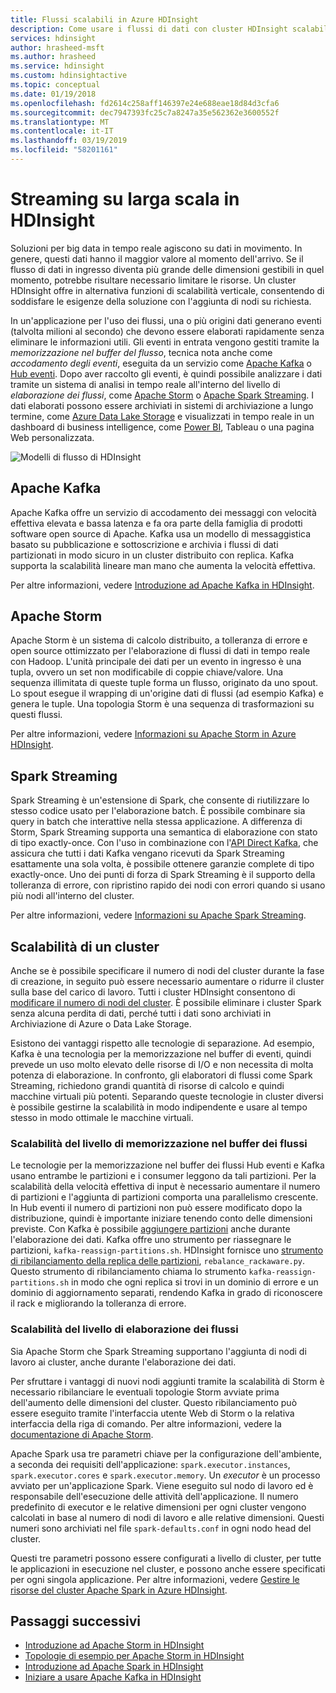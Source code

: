 ```yaml
---
title: Flussi scalabili in Azure HDInsight
description: Come usare i flussi di dati con cluster HDInsight scalabili.
services: hdinsight
author: hrasheed-msft
ms.author: hrasheed
ms.service: hdinsight
ms.custom: hdinsightactive
ms.topic: conceptual
ms.date: 01/19/2018
ms.openlocfilehash: fd2614c258aff146397e24e688eae18d84d3cfa6
ms.sourcegitcommit: dec7947393fc25c7a8247a35e562362e3600552f
ms.translationtype: MT
ms.contentlocale: it-IT
ms.lasthandoff: 03/19/2019
ms.locfileid: "58201161"
---
```

# <a name="streaming-at-scale-in-hdinsight"></a>Streaming su larga scala in HDInsight

Soluzioni per big data in tempo reale agiscono su dati in movimento. In genere, questi dati hanno il maggior valore al momento dell'arrivo. Se il flusso di dati in ingresso diventa più grande delle dimensioni gestibili in quel momento, potrebbe risultare necessario limitare le risorse. Un cluster HDInsight offre in alternativa funzioni di scalabilità verticale, consentendo di soddisfare le esigenze della soluzione con l'aggiunta di nodi su richiesta.


In un'applicazione per l'uso dei flussi, una o più origini dati generano eventi (talvolta milioni al secondo) che devono essere elaborati rapidamente senza eliminare le informazioni utili. Gli eventi in entrata vengono gestiti tramite la *memorizzazione nel buffer del flusso*, tecnica nota anche come *accodamento degli eventi*, eseguita da un servizio come [Apache Kafka](kafka/apache-kafka-introduction.md) o [Hub eventi](https://azure.microsoft.com/services/event-hubs/). Dopo aver raccolto gli eventi, è quindi possibile analizzare i dati tramite un sistema di analisi in tempo reale all'interno del livello di *elaborazione dei flussi*, come [Apache Storm](storm/apache-storm-overview.md) o [Apache Spark Streaming](spark/apache-spark-streaming-overview.md). I dati elaborati possono essere archiviati in sistemi di archiviazione a lungo termine, come [Azure Data Lake Storage](https://azure.microsoft.com/services/storage/data-lake-storage/) e visualizzati in tempo reale in un dashboard di business intelligence, come [Power BI](https://powerbi.microsoft.com), Tableau o una pagina Web personalizzata.


![Modelli di flusso di HDInsight](./media/hdinsight-streaming-at-scale-overview/HDInsight-streaming-patterns.png)

## <a name="apache-kafka"></a>Apache Kafka

Apache Kafka offre un servizio di accodamento dei messaggi con velocità effettiva elevata e bassa latenza e fa ora parte della famiglia di prodotti software open source di Apache. Kafka usa un modello di messaggistica basato su pubblicazione e sottoscrizione e archivia i flussi di dati partizionati in modo sicuro in un cluster distribuito con replica. Kafka supporta la scalabilità lineare man mano che aumenta la velocità effettiva.

Per altre informazioni, vedere [Introduzione ad Apache Kafka in HDInsight](kafka/apache-kafka-introduction.md).

## <a name="apache-storm"></a>Apache Storm

Apache Storm è un sistema di calcolo distribuito, a tolleranza di errore e open source ottimizzato per l'elaborazione di flussi di dati in tempo reale con Hadoop. L'unità principale dei dati per un evento in ingresso è una tupla, ovvero un set non modificabile di coppie chiave/valore. Una sequenza illimitata di queste tuple forma un flusso, originato da uno spout. Lo spout esegue il wrapping di un'origine dati di flussi (ad esempio Kafka) e genera le tuple. Una topologia Storm è una sequenza di trasformazioni su questi flussi.

Per altre informazioni, vedere [Informazioni su Apache Storm in Azure HDInsight](storm/apache-storm-overview.md).

## <a name="spark-streaming"></a>Spark Streaming

Spark Streaming è un'estensione di Spark, che consente di riutilizzare lo stesso codice usato per l'elaborazione batch. È possibile combinare sia query in batch che interattive nella stessa applicazione. A differenza di Storm, Spark Streaming supporta una semantica di elaborazione con stato di tipo exactly-once. Con l'uso in combinazione con l'[API Direct Kafka](https://spark.apache.org/docs/latest/streaming-kafka-integration.html), che assicura che tutti i dati Kafka vengano ricevuti da Spark Streaming esattamente una sola volta, è possibile ottenere garanzie complete di tipo exactly-once. Uno dei punti di forza di Spark Streaming è il supporto della tolleranza di errore, con ripristino rapido dei nodi con errori quando si usano più nodi all'interno del cluster.

Per altre informazioni, vedere [Informazioni su Apache Spark Streaming](hdinsight-spark-streaming-overview.md).

## <a name="scaling-a-cluster"></a>Scalabilità di un cluster

Anche se è possibile specificare il numero di nodi del cluster durante la fase di creazione, in seguito può essere necessario aumentare o ridurre il cluster sulla base del carico di lavoro. Tutti i cluster HDInsight consentono di [modificare il numero di nodi del cluster](hdinsight-administer-use-portal-linux.md#scale-clusters). È possibile eliminare i cluster Spark senza alcuna perdita di dati, perché tutti i dati sono archiviati in Archiviazione di Azure o Data Lake Storage.

Esistono dei vantaggi rispetto alle tecnologie di separazione. Ad esempio, Kafka è una tecnologia per la memorizzazione nel buffer di eventi, quindi prevede un uso molto elevato delle risorse di I/O e non necessita di molta potenza di elaborazione. In confronto, gli elaboratori di flussi come Spark Streaming, richiedono grandi quantità di risorse di calcolo e quindi macchine virtuali più potenti. Separando queste tecnologie in cluster diversi è possibile gestirne la scalabilità in modo indipendente e usare al tempo stesso in modo ottimale le macchine virtuali.

### <a name="scale-the-stream-buffering-layer"></a>Scalabilità del livello di memorizzazione nel buffer dei flussi

Le tecnologie per la memorizzazione nel buffer dei flussi Hub eventi e Kafka usano entrambe le partizioni e i consumer leggono da tali partizioni. Per la scalabilità della velocità effettiva di input è necessario aumentare il numero di partizioni e l'aggiunta di partizioni comporta una parallelismo crescente. In Hub eventi il numero di partizioni non può essere modificato dopo la distribuzione, quindi è importante iniziare tenendo conto delle dimensioni previste. Con Kafka è possibile [aggiungere partizioni](https://kafka.apache.org/documentation.html#basic_ops_cluster_expansion) anche durante l'elaborazione dei dati. Kafka offre uno strumento per riassegnare le partizioni, `kafka-reassign-partitions.sh`. HDInsight fornisce uno [strumento di ribilanciamento della replica delle partizioni](https://github.com/hdinsight/hdinsight-kafka-tools), `rebalance_rackaware.py`. Questo strumento di ribilanciamento chiama lo strumento `kafka-reassign-partitions.sh` in modo che ogni replica si trovi in un dominio di errore e un dominio di aggiornamento separati, rendendo Kafka in grado di riconoscere il rack e migliorando la tolleranza di errore.

### <a name="scale-the-stream-processing-layer"></a>Scalabilità del livello di elaborazione dei flussi

Sia Apache Storm che Spark Streaming supportano l'aggiunta di nodi di lavoro ai cluster, anche durante l'elaborazione dei dati.

Per sfruttare i vantaggi di nuovi nodi aggiunti tramite la scalabilità di Storm è necessario ribilanciare le eventuali topologie Storm avviate prima dell'aumento delle dimensioni del cluster. Questo ribilanciamento può essere eseguito tramite l'interfaccia utente Web di Storm o la relativa interfaccia della riga di comando. Per altre informazioni, vedere la [documentazione di Apache Storm](https://storm.apache.org/documentation/Understanding-the-parallelism-of-a-Storm-topology.html).

Apache Spark usa tre parametri chiave per la configurazione dell'ambiente, a seconda dei requisiti dell'applicazione: `spark.executor.instances`, `spark.executor.cores` e `spark.executor.memory`. Un *executor* è un processo avviato per un'applicazione Spark. Viene eseguito sul nodo di lavoro ed è responsabile dell'esecuzione delle attività dell'applicazione. Il numero predefinito di executor e le relative dimensioni per ogni cluster vengono calcolati in base al numero di nodi di lavoro e alle relative dimensioni. Questi numeri sono archiviati nel file `spark-defaults.conf` in ogni nodo head del cluster.

Questi tre parametri possono essere configurati a livello di cluster, per tutte le applicazioni in esecuzione nel cluster, e possono anche essere specificati per ogni singola applicazione. Per altre informazioni, vedere [Gestire le risorse del cluster Apache Spark in Azure HDInsight](spark/apache-spark-resource-manager.md).

## <a name="next-steps"></a>Passaggi successivi

* [Introduzione ad Apache Storm in HDInsight](storm/apache-storm-tutorial-get-started-linux.md)
* [Topologie di esempio per Apache Storm in HDInsight](storm/apache-storm-example-topology.md)
* [Introduzione ad Apache Spark in HDInsight](spark/apache-spark-overview.md)
* [Iniziare a usare Apache Kafka in HDInsight](kafka/apache-kafka-get-started.md)
